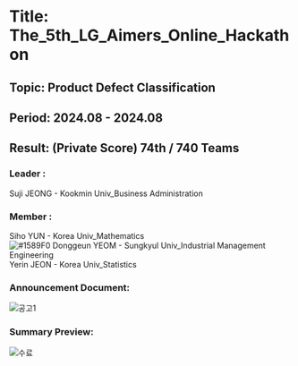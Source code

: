 # Title: The_5th_LG_Aimers_Online_Hackathon<br/>
## Topic: Product Defect Classification<br/>
## Period: 2024.08 - 2024.08 <br/>
## Result: (Private Score) 74th / 740 Teams <br/>

### Leader : <br/>
Suji JEONG - Kookmin Univ_Business Administration<br/>
### Member : <br/>
Siho YUN - Korea Univ_Mathematics<br/>
![#1589F0](https://placehold.co/15x15/1589F0/1589F0.png) Donggeun YEOM - Sungkyul Univ_Industrial Management Engineering <br/>
Yerin JEON - Korea Univ_Statistics<br/>
### Announcement Document:<br/>

![공고1](https://github.com/user-attachments/assets/ac03b56e-8af7-450b-9cbe-714661932c32)

### Summary Preview:<br/>
![수료](https://github.com/user-attachments/assets/3a66a45e-df83-4bc6-a72f-baa310175d5d)




